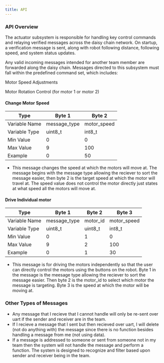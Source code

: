 ```yaml
---
title: API
---
```


### API Overview

The actuator subsystem is responsible for handling key control commands and relaying verified messages across the daisy chain network. On startup, a verification message is sent, along with robot following distance, following speed, and system status updates.

Any valid incoming messages intended for another team member are forwarded along the daisy chain. Messages directed to this subsystem must fall within the predefined command set, which includes:

Motor Speed Adjustments

Motor Rotation Control (for motor 1 or motor 2)

#### Change Motor Speed
| Type | Byte 1 | Byte 2 |
| ---- | ------ | ------ |
| Variable Name | message_type | motor_speed |
| Variable Type | uint8_t | int8_t |
| Min Value | 0 | 0 |
| Max Value | 9 | 100 |
| Example | 0 | 50 |

- This message changes the speed at which the motors will move at. The message begins with the message type allowing the reciever to sort the message easier, then byte 2 is the target speed at which the motor will travel at. The speed value does not control the motor directly just states at what speed all the motors will move at. 


#### Drive Individual motor
| Type | Byte 1 | Byte 2 | Byte 3 |
| ---- | ------ | ------ | ------ |
| Variable Name | message_type | motor_id | motor_speed |
| Variable Type | uint8_t | uint8_t | int8_t |
| Min Value | 0 | 1 | 0 |
| Max Value | 9 | 2| 100 |
| Example | 0 | 1 | 30 |

- This message is for driving the motors independently so that the user can directly control the motors using the buttons on the robot. Byte 1 in the message is the meesage type allowing the reciever to sort the message easier. Then byte 2 is the motor_id to select which motor the message is targeting. Byte 3 is the speed at which the motor will be moving at. 

### Other Types of Messages

- Any message that I recieve that I cannot handle will only be re-sent over uart if the sender and receiver are in the team.
- If I recieve a message that I sent but then recieved over uart, I will delete (not do anything with) the message since there is no function besides handling a message from me (not using data).
- If a message is addressed to someone or sent from someone not in my team then the system will not handle the message and perform a function. The system is designed to recognize and filter based upon sender and receiver being in the team. 
